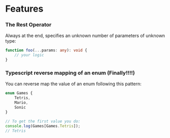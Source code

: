 # Features

### The Rest Operator
Always at the end, specifies an unknown number of parameters of unknown type:
```typescript
function foo(...params: any): void {
    // your logic
}
```

### Typescript reverse mapping of an enum (Finally!!!!)
You can reverse map the value of an enum following this pattern:
```typescript
enum Games {
    Tetris,
    Mario,
    Sonic
}

// To get the first value you do:
console.log(Games[Games.Tetris]);
// Tetris
```
